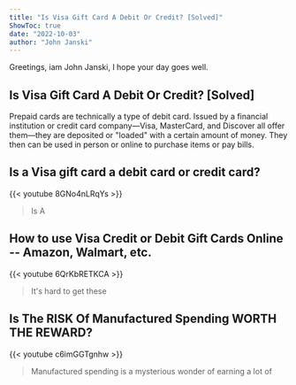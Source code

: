 ```yaml
---
title: "Is Visa Gift Card A Debit Or Credit? [Solved]"
ShowToc: true 
date: "2022-10-03"
author: "John Janski" 
---
```


Greetings, iam John Janski, I hope your day goes well.
## Is Visa Gift Card A Debit Or Credit? [Solved]
 Prepaid cards are technically a type of debit card. Issued by a financial institution or credit card company—Visa, MasterCard, and Discover all offer them—they are deposited or "loaded" with a certain amount of money. They then can be used in person or online to purchase items or pay bills.

## Is a Visa gift card a debit card or credit card?
{{< youtube 8GNo4nLRqYs >}}
>Is A 

## How to use Visa Credit or Debit Gift Cards Online -- Amazon, Walmart, etc.
{{< youtube 6QrKbRETKCA >}}
>It's hard to get these 

## Is The RISK Of Manufactured Spending WORTH THE REWARD?
{{< youtube c6imGGTgnhw >}}
>Manufactured spending is a mysterious wonder of earning a lot of 

